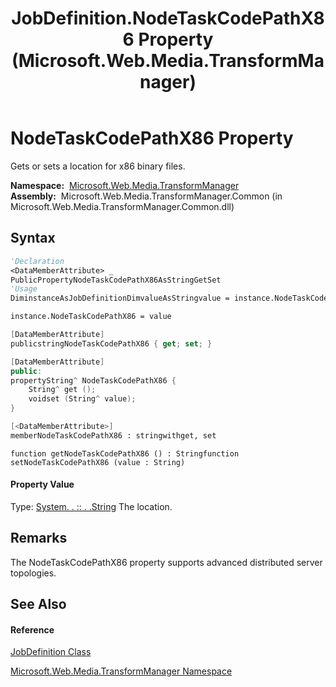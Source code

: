 ﻿---
title: JobDefinition.NodeTaskCodePathX86 Property  (Microsoft.Web.Media.TransformManager)
TOCTitle: NodeTaskCodePathX86 Property
ms:assetid: P:Microsoft.Web.Media.TransformManager.JobDefinition.NodeTaskCodePathX86
ms:mtpsurl: https://msdn.microsoft.com/en-us/library/microsoft.web.media.transformmanager.jobdefinition.nodetaskcodepathx86(v=VS.90)
ms:contentKeyID: 35520566
ms.date: 06/14/2012
mtps_version: v=VS.90
f1_keywords:
- Microsoft.Web.Media.TransformManager.JobDefinition.get_NodeTaskCodePathX86
- Microsoft.Web.Media.TransformManager.JobDefinition.NodeTaskCodePathX86
- Microsoft.Web.Media.TransformManager.JobDefinition.set_NodeTaskCodePathX86
dev_langs:
- CSharp
- JScript
- VB
- FSharp
- c++
api_location:
- Microsoft.Web.Media.TransformManager.Common.dll
api_name:
- Microsoft.Web.Media.TransformManager.JobDefinition.get_NodeTaskCodePathX86
- Microsoft.Web.Media.TransformManager.JobDefinition.set_NodeTaskCodePathX86
- Microsoft.Web.Media.TransformManager.JobDefinition.NodeTaskCodePathX86
api_type:
- Managed
topic_type:
- apiref
- kbSyntax
product_family_name: VS
ROBOTS: INDEX,FOLLOW
---

# NodeTaskCodePathX86 Property

Gets or sets a location for x86 binary files.

**Namespace:**  [Microsoft.Web.Media.TransformManager](microsoft-web-media-transformmanager-namespace.md)  
**Assembly:**  Microsoft.Web.Media.TransformManager.Common (in Microsoft.Web.Media.TransformManager.Common.dll)

## Syntax

``` vb
'Declaration
<DataMemberAttribute> _
PublicPropertyNodeTaskCodePathX86AsStringGetSet
'Usage
DiminstanceAsJobDefinitionDimvalueAsStringvalue = instance.NodeTaskCodePathX86

instance.NodeTaskCodePathX86 = value
```

``` csharp
[DataMemberAttribute]
publicstringNodeTaskCodePathX86 { get; set; }
```

``` c++
[DataMemberAttribute]
public:
propertyString^ NodeTaskCodePathX86 {
    String^ get ();
    voidset (String^ value);
}
```

``` fsharp
[<DataMemberAttribute>]
memberNodeTaskCodePathX86 : stringwithget, set
```

``` jscript
function getNodeTaskCodePathX86 () : Stringfunction setNodeTaskCodePathX86 (value : String)
```

#### Property Value

Type: [System. . :: . .String](https://msdn.microsoft.com/en-us/library/s1wwdcbf\(v=vs.90\))  
The location.  

## Remarks

The NodeTaskCodePathX86 property supports advanced distributed server topologies.

## See Also

#### Reference

[JobDefinition Class](jobdefinition-class-microsoft-web-media-transformmanager.md)

[Microsoft.Web.Media.TransformManager Namespace](microsoft-web-media-transformmanager-namespace.md)

